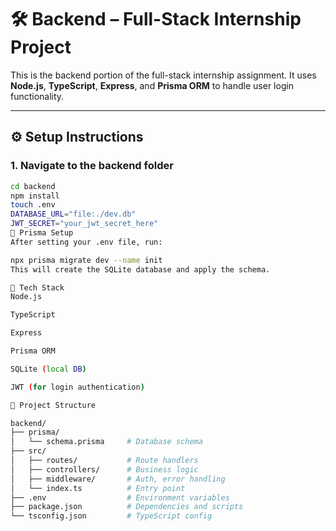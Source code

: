 # 🛠️ Backend – Full-Stack Internship Project

This is the backend portion of the full-stack internship assignment. It uses **Node.js**, **TypeScript**, **Express**, and **Prisma ORM** to handle user login functionality.

---

## ⚙️ Setup Instructions

### 1. Navigate to the backend folder

```bash
cd backend
npm install
touch .env
DATABASE_URL="file:./dev.db"
JWT_SECRET="your_jwt_secret_here"
🧬 Prisma Setup
After setting your .env file, run:

npx prisma migrate dev --name init
This will create the SQLite database and apply the schema.

🧱 Tech Stack
Node.js

TypeScript

Express

Prisma ORM

SQLite (local DB)

JWT (for login authentication)

📂 Project Structure

backend/
├── prisma/
│   └── schema.prisma     # Database schema
├── src/
│   ├── routes/           # Route handlers
│   ├── controllers/      # Business logic
│   ├── middleware/       # Auth, error handling
│   └── index.ts          # Entry point
├── .env                  # Environment variables
├── package.json          # Dependencies and scripts
└── tsconfig.json         # TypeScript config
